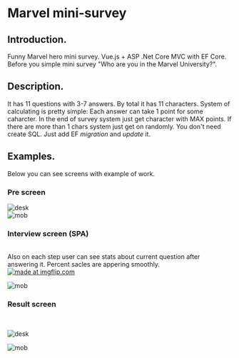 # Marvel mini-survey

## Introduction.
Funny Marvel hero mini survey. Vue.js + ASP .Net Core MVC with EF Core.
Before you simple mini survey "Who are you in the Marvel University?".

## Description.
It has 11 questions with 3-7 answers.
By total it has 11 characters.
System of calculating is pretty simple:
Each answer can take 1 point for some caharcter. In the end of survey system just get character with MAX points. 
If there are more than 1 chars system just get on randomly.
You don't need create SQL. Just add EF *migration* and *update* it.

## Examples.
Below you can see screens with example of work.

### Pre screen
![desk](http://preview.ibb.co/hOQwim/pre_desk.jpg)
</br>
![mob](http://image.ibb.co/hQNbim/pre_mob.jpg)

### Interview screen (SPA)
</br>
Also on each step user can see stats about current question after answering it. Percent sacles are appering smoothly.
</br>
<a href="https://imgflip.com/gif/23kvyo"><img src="https://i.imgflip.com/23kvyo.gif" title="made at imgflip.com"/></a>
</br>

![mob](http://image.ibb.co/jZv1G6/int_mob.jpg)
</br>
### Result screen
</br>

![desk](http://preview.ibb.co/jm5e3m/res_desk.jpg)
</br>

![mob](http://image.ibb.co/mW7Rim/res_mob.jpg)
